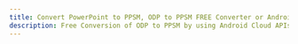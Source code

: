 ---title: Convert PowerPoint to PPSM, ODP to PPSM FREE Converter or Android SDKdescription: Free Conversion of ODP to PPSM by using Android Cloud APIs & SDKs. Also Create, Edit & Render Microsoft Word & OpenOffice documents in the Cloud.---